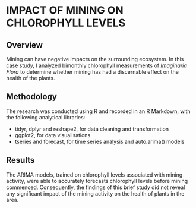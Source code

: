 # IMPACT OF MINING ON CHLOROPHYLL LEVELS


## Overview

Mining can have negative impacts on the surrounding ecosystem. In this case study, I analyzed bimonthly chlorophyll measurements of *Imaginaria Flora* to determine whether mining has had a discernable effect on the health of the plants.


## Methodology

The research was conducted using R and recorded in an R Markdown, with the following analytical libraries:
- tidyr, dplyr and reshape2, for data cleaning and transformation
- ggplot2, for data visualisations
- tseries and forecast, for time series analysis and auto.arima() models


## Results

The ARIMA models, trained on chlorophyll levels associated with mining activity, were able to accurately forecasts chlorophyll levels before mining commenced. Consequently, the findings of this brief study did not reveal any significant impact of the mining activity on the health of plants in the area.

